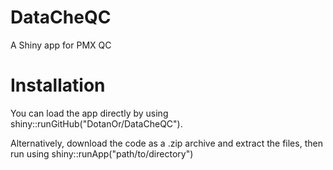 # DataCheQC
A Shiny app for PMX QC 

# Installation
You can load the app directly by using shiny::runGitHub("DotanOr/DataCheQC").

Alternatively, download the code as a .zip archive and extract the files, then run using shiny::runApp("path/to/directory")
